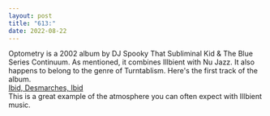 ```yaml
---
layout: post
title: "613:"
date: 2022-08-22
---
```


Optometry is a 2002 album by     DJ Spooky That Subliminal Kid & The Blue Series Continuum. As mentioned, it combines Illbient with Nu Jazz. It also happens to belong to the genre of Turntablism. Here's the first track of the album.  
[Ibid, Desmarches, Ibid](https://youtu.be/D3L2eRFMTws)  
This is a great example of the atmosphere you can often expect with Illbient music.
